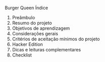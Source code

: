 Burger Queen
Índice
1. Preâmbulo
2. Resumo do projeto
3. Objetivos de aprendizagem
4. Considerações gerais
5. Critérios de aceitação mínimos do projeto
6. Hacker Edition
7. Dicas e leituras complementares
8. Checklist